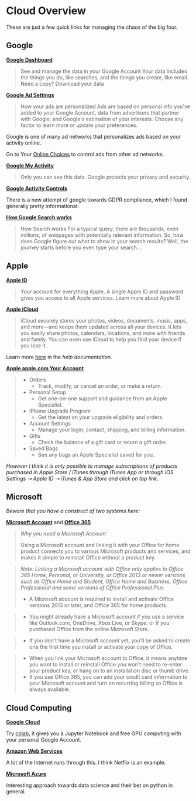 
# Cloud Overview

These are just a few quick links for managing the chaos of the big four.

## Google

[**Google Dashboard**](https://myaccount.google.com/dashboard)

> See and manage the data in your Google Account
> Your data includes the things you do, like searches,
> and the things you create, like email. Need a copy?
> Download your data

[**Google Ad Settings**](https://adssettings.google.com)

> How your ads are personalized
> Ads are based on personal info you've added to your
> Google Account, data from advertisers that partner
> with Google, and Google's estimation of your
> interests. Choose any factor to learn more or update
> your preferences.

Google is one of many ad networks that personalizes ads based on your activity online.

Go to Your [Online Choices](http://www.youronlinechoices.com/) to control ads
from other ad networks.

[**Google My Activity**](https://myactivity.google.com/myactivity)

> Only you can see this data. Google protects your privacy and
> security.

[**Google Activity Controls**](https://myaccount.google.com/activitycontrols)

There is a new attempt of google towards GDPR compliance, which I found
generally pretty informational:

[**How Google Search works**](https://www.google.com/search/howsearchworks/)

> How Search works For a typical query, there are thousands, even millions, of
> webpages with potentially relevant information.
> So, how does Google figure out what to show in your search results? Well, the
> journey starts before you even type your search…



## Apple

[**Apple ID**](https://appleid.apple.com/)

> Your account for everything Apple.
> A single Apple ID and password gives you access to all Apple
> services. Learn more about Apple ID

[**Apple iCloud**](https://www.icloud.com/)

> iCloud securely stores your photos, videos, documents, music,
> apps, and more—and keeps them updated across all your devices.
> It lets you easily share photos, calendars, locations, and more
> with friends and family. You can even use iCloud to help you find
> your device if you lose it.

Learn more [here](https://help.apple.com/icloud) in the *help documentation*.

[**Apple apple.com Your Account**](https://www.apple.com/shop/account/home)

> * Orders
>     - Track, modify, or cancel an order, or make a return.
> * Personal Setup
>     - Get one-on-one support and guidance from an Apple Specialist.
> * iPhone Upgrade Program
>     - Get the latest on your upgrade eligibility and orders.
> * Account Settings
>     - Manage your login, contact, shipping, and billing information.
> * Gifts
>     - Check the balance of a gift card or return a gift order.
> * Saved Bags
>     - See any bags an Apple Specialist saved for you.

*However I think it is only possible to manage subscriptions of
products purchased in Apple Store / iTunes through iTunes App or
through iOS Settings ⇢ Apple ID ⇢ iTunes & App Store and click on top
link.*

## Microsoft

*Beware that you have a construct of two systems here:*

[**Microsoft Account**](https://account.microsoft.com/)
and
[**Office 365**](https://www.office.com/)


> *Why you need a Microsoft Account*
>
> Using a Microsoft account and linking it with your Office for home product
> connects you to various Microsoft products and services, and makes it simple
> to reinstall Office without a product key.

> *Note: Linking a Microsoft account with Office only applies to Office 365 Home,
> Personal, or University, or Office 2013 or newer versions such as Office Home
> and Student, Office Home and Business, Office Professional and some versions
> of Office Professional Plus.*
>
> * A Microsoft account is required to install and activate Office versions 2013 or later, and Office 365 for home products.

> * You might already have a Microsoft account if you use a service like Outlook.com, OneDrive, Xbox Live, or Skype; or if you purchased Office from the online Microsoft Store.

> * If you don't have a Microsoft account yet, you’ll be asked to create one the first time you install or activate your copy of Office.

> * When you link your Microsoft account to Office, it means anytime you want to install or reinstall Office you won't need to re-enter your product key, or hang on to an installation disc or thumb drive.
> * If you use Office 365, you can add your credit card information to your
Microsoft account and turn on recurring billing so Office is always available.


## Cloud Computing

[**Google Cloud**](https://cloud.google.com/)

Try [colab](https://colab.research.google.com), it gives you a
Jupyter Notebook and free GPU computing with your personal
Google Account.

[**Amazon Web Services**](https://aws.amazon.com/)

A lot of the Internet runs through this. I think Netflix is an
example.

[**Microsoft Azure**](https://portal.azure.com)

Interesting approach towards data science and their bet on
python in general.
